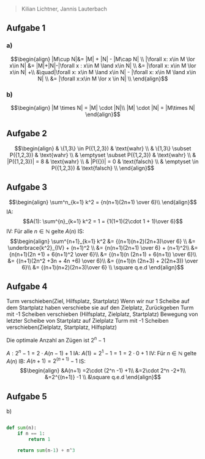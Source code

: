 > Kilian Lichtner, Jannis Lauterbach

## Aufgabe 1

### a)
$$\begin{align}
|M\cup N|&= |M| + |N| - |M\cap N| \\
|\forall x: x\in M \lor  x\in N| &= |M|+|N|-|\forall x : x\in M \land x\in N| \\
 &= |\forall x: x\in M \lor x\in N| +\\ 
 &\quad|\forall x: x\in M \land x\in N| - |\forall x: x\in M \land x\in N| \\
 &= |\forall x:x\in M \lor x \in N| \\
\end{align}$$
### b)
$$\begin{align}
|M \times N| = |M| \cdot |N|\\
|M| \cdot |N| = |M\times N|
\end{align}$$
## Aufgabe 2
$$\begin{align}
& \{1,3\} \in P({1,2,3}) & \text{wahr} \\
& \{1,3\} \subset P({1,2,3}) & \text{wahr} \\
& \emptyset \subset P({1,2,3}) & \text{wahr} \\
& |P({1,2,3})| = 8 & \text{wahr} \\
& |P({})| = 0 & \text{falsch} \\
& \emptyset \in P({1,2,3}) & \text{falsch} \\
\end{align}$$




## Aufgabe 3

$$\begin{align}
\sum^n_{k=1} k^2 = {n(n+1)(2n+1) \over 6}\\
\end{align}$$
IA:
$$A(1): \sum^{n}_{k=1} k^2 = 1 = {1(1+1)(2\cdot 1 + 1)\over 6}$$
IV: Für alle $n \in \mathbb N$ gelte $A(n)$
IS:
$$\begin{align}
\sum^{n+1}_{k=1} k^2 &=  {(n+1)(n+2)(2n+3)\over 6} \\
&= \underbrace{k^2}_{IV} + (n+1)^2 \\
&= {n(n+1)(2n+1) \over 6} + (n+1)^2\\
&= {n(n+1)(2n +1) + 6(n+1)^2 \over 6}\\
&= {(n+1)(n (2n+1) + 6(n+1)) \over 6}\\
&= {(n+1)(2n^2 +3n + 4n +6) \over 6}\\
&= {(n+1)(n (2n+3) + 2(2n+3)) \over 6}\\
&= {(n+1)(n+2)(2n+3)\over 6} \\
\square q.e.d
\end{align}$$
## Aufgabe 4


Turm verschieben(Ziel, Hilfsplatz, Startplatz)
    Wenn wir nur 1 Scheibe auf dem Startplatz haben verschiebe sie auf den Zielplatz, Zurückgeben
    Turm mit -1 Scheiben verschieben (Hilfsplatz, Zielplatz, Startplatz)
    Bewegung von letzter Scheibe von Startplatz auf Zielplatz
    Turm mit -1 Scheiben verschieben(Zielplatz, Startplatz, Hilfsplatz)


Die optimale Anzahl an Zügen ist $2^n -1$

$A: 2^n -1 = 2\cdot A(n-1) + 1$
IA: $A(1) = 2^1 -1 = 1 = 2\cdot 0 +1$
IV: Für $n\in \mathbb N$ gelte $A(n)$
IB: $A(n+1) = 2^{(n+1)} -1$
IS: 
$$\begin{align}
&A(n+1)  =2\cdot (2^n -1) +1\\
&=2\cdot 2^n -2+1\\
&=2^{(n+1)} -1 \\
&\square q.e.d
\end{align}$$

## Aufgabe 5

b)
```python

def sum(n):
    if n == 1:
        return 1

    return sum(n-1) + n^3

```